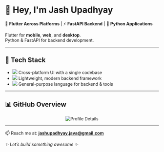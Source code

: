 # 👋 Hey, I'm Jash Upadhyay

🎯 **Flutter Across Platforms** | ⚡ **FastAPI Backend** | 🐍 **Python Applications**

Flutter for **mobile**, **web**, and **desktop**.  
Python & FastAPI for backend development.

---

## 🚀 Tech Stack

- <img src="https://img.shields.io/badge/Flutter-02569B?style=flat-square&logo=flutter&logoColor=white"/>  
  Cross-platform UI with a single codebase

- <img src="https://img.shields.io/badge/FastAPI-009688?style=flat-square&logo=fastapi&logoColor=white"/>  
  Lightweight, modern backend framework

- <img src="https://img.shields.io/badge/Python-3776AB?style=flat-square&logo=python&logoColor=white"/>  
  General-purpose language for backend & tools

---

## 📊 GitHub Overview

<p align="center">
  <img src="https://github-profile-summary-cards.vercel.app/api/cards/profile-details?username=YourGitHubUsername&theme=tokyonight" alt="Profile Details"/>
</p>

---

📫 Reach me at: **jashupadhyay.java@gmail.com**

_✨ Let’s build something awesome ✨_
